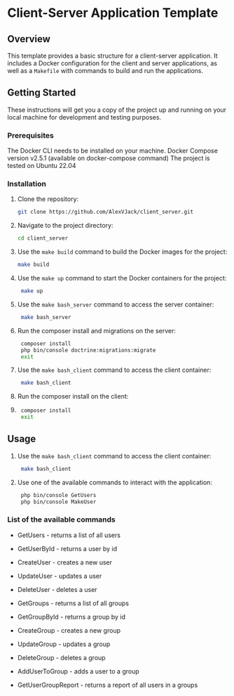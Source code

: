 # Client-Server Application Template

## Overview

This template provides a basic structure for a client-server application. It includes a Docker configuration for the client and server applications, as well as a `Makefile` with commands to build and run the applications.

## Getting Started

These instructions will get you a copy of the project up and running on your local machine for development and testing purposes.

### Prerequisites

The Docker CLI needs to be installed on your machine. 
Docker Compose version v2.5.1 (available on docker-compose command)
The project is tested on Ubuntu 22.04

### Installation

1. Clone the repository:
   ```bash
   git clone https://github.com/AlexVJack/client_server.git
   ```
2. Navigate to the project directory:
   ```bash
   cd client_server
   ```
3. Use the `make build` command to build the Docker images for the project:
   ```bash
   make build
   ```
4. Use the `make up` command to start the Docker containers for the project:
   ```bash
    make up
    ```
5. Use the `make bash_server` command to access the server container:
   ```bash
    make bash_server
    ```
6. Run the composer install and migrations on the server:
   ```bash
    composer install
    php bin/console doctrine:migrations:migrate
    exit
    ```
7. Use the `make bash_client` command to access the client container:
   ```bash
    make bash_client
    ```
8. Run the composer install on the client:
9. ```bash
    composer install
    exit
    ```

## Usage

1. Use the `make bash_client` command to access the client container:
   ```bash
    make bash_client
    ```
2. Use one of the available commands to interact with the application:
   ```bash
    php bin/console GetUsers
    php bin/console MakeUser 
    ```

### List of the available commands

- GetUsers - returns a list of all users
- GetUserById - returns a user by id
- CreateUser - creates a new user
- UpdateUser - updates a user
- DeleteUser - deletes a user

- GetGroups - returns a list of all groups
- GetGroupById - returns a group by id
- CreateGroup - creates a new group
- UpdateGroup - updates a group
- DeleteGroup - deletes a group

- AddUserToGroup - adds a user to a group
- GetUserGroupReport - returns a report of all users in a groups

